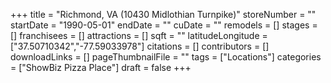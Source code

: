 +++
title = "Richmond, VA (10430 Midlothian Turnpike)"
storeNumber = ""
startDate = "1990-05-01"
endDate = ""
cuDate = ""
remodels = []
stages = []
franchisees = []
attractions = []
sqft = ""
latitudeLongitude = ["37.50710342","-77.59033978"]
citations = []
contributors = []
downloadLinks = []
pageThumbnailFile = ""
tags = ["Locations"]
categories = ["ShowBiz Pizza Place"]
draft = false
+++
